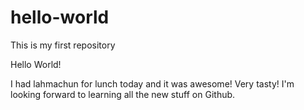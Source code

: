 # hello-world
This is my first repository


Hello World!

I had lahmachun for lunch today and it was awesome! Very tasty!
I'm looking forward to learning all the new stuff on Github.
